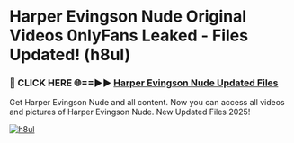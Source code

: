 # Harper Evingson Nude Original Videos 0nlyFans Leaked - Files Updated! (h8ul)

<h3>🔴 CLICK HERE 🌐==►► <a href="https://tinyurl.com/52m3yx9h" rel="nofollow">Harper Evingson Nude Updated Files</a></h3>

Get Harper Evingson Nude and all content. Now you can access all videos and pictures of Harper Evingson Nude. New Updated Files 2025!

[![h8ul](https://i.imgur.com/TnHtlc8.gif)](https://tinyurl.com/52m3yx9h)
